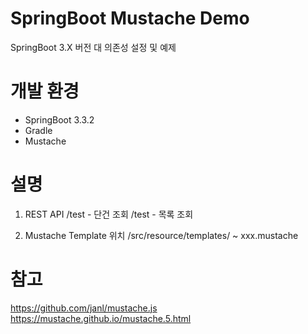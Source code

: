 # SpringBoot Mustache Demo
SpringBoot 3.X 버전 대 의존성 설정 및 예제
<br>
# 개발 환경
- SpringBoot 3.3.2
- Gradle
- Mustache

# 설명
1. REST API
   /test - 단건 조회
   /test - 목록 조회

2. Mustache Template 위치
   /src/resource/templates/ ~ xxx.mustache
   
# 참고
https://github.com/janl/mustache.js
https://mustache.github.io/mustache.5.html

   
